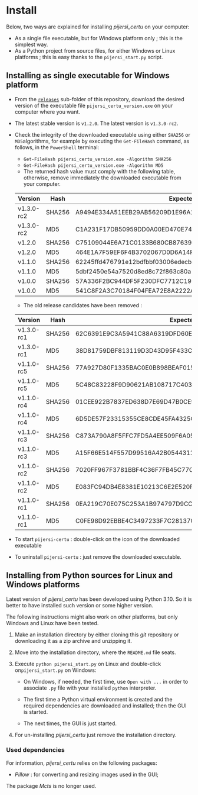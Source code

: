 # Install

Below, two ways are explained for installing *pijersi_certu* on your computer:

- As a single file executable, but for Windows platform only ; this is the simplest way.
- As a Python project from source files, for either Windows or Linux platforms ; this is easy thanks to the `pijersi_start.py` script.

## Installing as single executable for Windows platform

- From the  [`releases`](../releases) sub-folder of this repository, download the desired version of the executable file `pijersi_certu_version.exe` on your computer where you want.
- The latest stable version is `v1.2.0`. The latest version is `v1.3.0-rc2`.
- Check the integrity of the downloaded executable using either `SHA256` or `MD5`algorithms, for example by executing the `Get-FileHash` command, as follows, in the `PowerShell` terminal:
  - `Get-FileHash pijersi_certu_version.exe -Algorithm SHA256`
  - `Get-FileHash pijersi_certu_version.exe -Algorithm MD5`
  - The returned hash value must comply with the following table, otherwise, remove immediately the downloaded executable from your computer.

  | Version     | Hash   | Expected hash value                                              |
  | ----------- | ------ | ---------------------------------------------------------------- |
  | v1.3.0-rc2  | SHA256 | A9494E334A51EEB29AB56209D1E96A1BD8D50261A2273138A6EEBFA5C146FD0E |
  | v1.3.0-rc2  | MD5    | C1A231F17DB50959DD0A00ED470E7413                                 |
  | v1.2.0      | SHA256 | C75109044E6A71C0133B680CB87639A1BF5022F700E8FBC4D98AB5FAC61129C8 |
  | v1.2.0      | MD5    | 464E1A7F59EF6F4B3702067D0D6A14F3                                 |
  | v1.1.0      | SHA256 | 62245ffd476791e12bdfbbf03006edecbd9742a6faa2c14917eee37126e9dbd4 |
  | v1.1.0      | MD5    | 5dbf2450e54a7520d8ed8c72f863c80a                                 |
  | v1.0.0      | SHA256 | 57A336F2BC944DF5F230DFC7712C198ED95013C1A2D842DC6F0EDE3FBF985B36 |
  | v1.0.0      | MD5    | 541C8F2A3C70184F04FEA72E8A2222A8                                 |

  - The old release candidates have been removed :

   | Version    | Hash   | Expected hash value                                              |
   | ---------- | ------ | ---------------------------------------------------------------- |
   | v1.3.0-rc1 | SHA256 | 62C6391E9C3A5941C88A6319DFD60ECEA69898C7DE46687C53ADBA614E55F7DE |
   | v1.3.0-rc1 | MD5    | 38D81759DBF813119D3D43D95F433C60                                 |
   | v1.1.0-rc5 | SHA256 | 77A927D80F1335BAC0E0B898BEAF015878D838A4CF0E395805C121FC65C56BA0 |
   | v1.1.0-rc5 | MD5    | 5C48C83228F9D90621AB108717C403A3                                 |
   | v1.1.0-rc4 | SHA256 | 01CEE922B7837ED638D7E69D47B0CE9DA54B4512C9D0059700AF7598B1EE1ECA |
   | v1.1.0-rc4 | MD5    | 6D5DE57F23315355CE8CDE45FA4325C5                                 |
   | v1.1.0-rc3 | SHA256 | C873A790A8F5FFC7FD5A4EE509F6A05EF9C581FBE29335E5047DECE8F7312C28 |
   | v1.1.0-rc3 | MD5    | A15F66E514F557D99516A42B05443111                                 |
   | v1.1.0-rc2 | SHA256 | 7020FF967F3781BBF4C36F7FB45C77C1721212816F6879F63EB80A82D81EAACD |
   | v1.1.0-rc2 | MD5    | E083FC94DB4E8381E10213C6E2E520FE                                 |
   | v1.1.0-rc1 | SHA256 | 0EA219C70E075C253A1B974797D9CCB92531778A7F9FFF4205BEB21F8FA45E28 |
   | v1.1.0-rc1 | MD5    | C0FE98D92EBBE4C3497233F7C281370F                                 |


- To start `pijersi-certu` : double-click on the icon of the downloaded executable
- To uninstall  `pijersi-certu` : just remove the downloaded executable.

## Installing from Python sources for Linux and Windows platforms

Latest version of *pijersi_certu* has been developed using Python 3.10. So it is better to have installed such version or some higher version.

The following instructions might also work on other platforms, but only Windows and Linux have been tested.

1. Make an installation directory by either cloning this *git* repository or downloading it as a zip archive and unzipping it.

2. Move into the installation directory, where the `README.md` file seats.

3. Execute `python pijersi_start.py` on Linux and  double-click on`pijersi_start.py` on Windows:

   - On Windows, if needed, the first time, use `Open with ...` in order to associate `.py` file with your installed `python` interpreter.

   - The first time a Python virtual environment is created and the required dependencies are downloaded and installed; then the GUI is started.
   - The next times, the GUI is just started.

4. For un-installing *pijersi_certu* just remove the installation directory.


### Used dependencies

For information, *pijersi_certu* relies on the following packages:

- *Pillow* : for converting and resizing images used in the GUI;

The package *Mcts* is no longer used.


